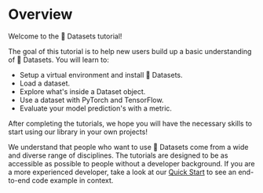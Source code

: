 # Overview

Welcome to the 🤗 Datasets tutorial!

The goal of this tutorial is to help new users build up a basic understanding of 🤗 Datasets. You will learn to:

* Setup a virtual environment and install 🤗 Datasets.
* Load a dataset.
* Explore what's inside a Dataset object.
* Use a dataset with PyTorch and TensorFlow.
* Evaluate your model prediction's with a metric.

After completing the tutorials, we hope you will have the necessary skills to start using our library in your own projects!

We understand that people who want to use 🤗 Datasets come from a wide and diverse range of disciplines. The tutorials are designed to be as accessible as possible to people without a developer background. If you are a more experienced developer, take a look at our [Quick Start](../quickstart.rst) to see an end-to-end code example in context.
